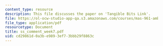 ```yaml
---
content_type: resource
description: This file discusses the paper on 'Tangible Bits Link'.
file: https://ol-ocw-studio-app-qa.s3.amazonaws.com/courses/mas-961-ambient-intelligence-spring-2005/cd29861d0a3be9893ef73bbb29f8863c_ss_comment_week7.pdf
file_type: application/pdf
resourcetype: Document
title: ss_comment_week7.pdf
uid: cd29861d-0a3b-e989-3ef7-3bbb29f8863c
---
```

